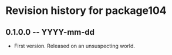# Revision history for package104

## 0.1.0.0 -- YYYY-mm-dd

* First version. Released on an unsuspecting world.
